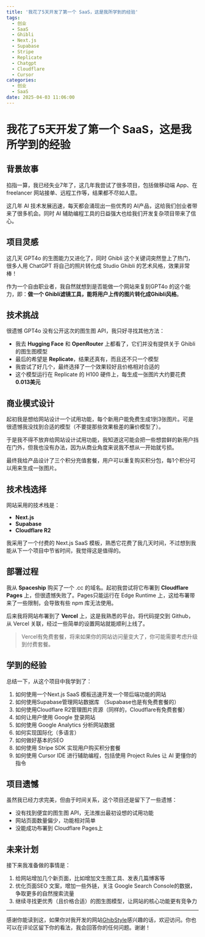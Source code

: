 ```yaml
---
title: '我花了5天开发了第一个 SaaS，这是我所学到的经验'
tags:
  - 创业
  - SaaS
  - Ghibli
  - Next.js
  - Supabase
  - Stripe
  - Replicate
  - Chatgpt
  - Cloudflare
  - Cursor
categories:
  - 创业
  - SaaS
date: 2025-04-03 11:06:00
---
```


# 我花了5天开发了第一个 SaaS，这是我所学到的经验

## 背景故事

掐指一算，我已经失业7年了，这几年我尝试了很多项目，包括做移动端 App、在 freelancer 网站接单、远程工作等，结果都不尽如人意。

这几年 AI 技术发展迅速，每天都会涌现出一些优秀的 AI产品，这给我们创业者带来了很多机会。同时 AI 辅助编程工具的日益强大也给我们开发复杂项目带来了信心。

## 项目灵感

这几天 GPT4o 的生图能力又进化了，同时 Ghibli 这个关键词突然登上了热门，很多人用 ChatGPT 将自己的照片转化成 Studio Ghibli 的艺术风格，效果非常棒！

作为一个自由职业者，我自然就想到是否能做一个网站来复刻GPT4o 的这个能力，即：**做一个 Ghibli滤镜工具，能将用户上传的图片转化成Ghibli风格**。

## 技术挑战

很遗憾 GPT4o 没有公开这次的图生图 API，我只好寻找其他方法：

- 我去 **Hugging Face** 和 **OpenRouter** 上都看了，它们并没有提供关于 Ghibli 的图生图模型
- 最后的希望是 **Replicate**，结果还真有，而且还不只一个模型
- 我尝试了好几个，最终选择了一个效果较好且价格相对合适的
- 这个模型运行在 Replicate 的 H100 硬件上，每生成一张图片大约要花费 **0.013美元**

## 商业模式设计

起初我是想给网站设计一个试用功能，每个新用户能免费生成1到3张图片。可是很遗憾我没找到合适的模型（不要提那些效果极差的廉价模型了）。

于是我不得不放弃给网站设计试用功能，我知道这可能会把一些想尝鲜的新用户挡在门外，但我也没有办法，因为从商业角度来说我不想从一开始就亏损。

最终我给产品设计了三个积分充值套餐，用户可以重复购买积分包，每1个积分可以用来生成一张图片。

## 技术栈选择

网站采用的技术栈是：
- **Next.js**
- **Supabase**
- **Cloudflare R2**

我采用了一个付费的 Next.js SaaS 模板，熟悉它花费了我几天时间，不过想到我能从下一个项目中节省时间，我觉得这是值得的。

## 部署过程

我从 **Spaceship** 购买了一个 .cc 的域名。起初我尝试将它布署到 **Cloudflare Pages** 上，但很遗憾失败了。Pages只能运行在 Edge Runtime 上，这给布署带来了一些限制，会导致有些 npm 库无法使用。

后来我将网站布署到了 **Vercel** 上，这是我熟悉的平台。将代码提交到 Github，从 Vercel 关联，经过一些简单的设置网站就能顺利上线了。
> Vercel有免费套餐，将来如果你的网站访问量变大了，你可能需要考虑升级到付费套餐。

## 学到的经验

总结一下，从这个项目中我学到了：

1. 如何使用一个Next.js SaaS 模板迅速开发一个带后端功能的网站
2. 如何使用Supabase管理网站数据库 （Supabase也是有免费套餐的）
3. 如何使用Cloudflare R2管理图片资源（同样的，Cloudflare有免费套餐）
4. 如何让用户使用 Google 登录网站
5. 如何使用 Google Analytics 分析网站数据
6. 如何实现国际化（多语言）
7. 如何做好基本的SEO
8. 如何使用 Stripe SDK 实现用户购买积分套餐
9. 如何使用 Cursor IDE 进行辅助编程，包括使用 Project Rules 让 AI 更懂你的指令

## 项目遗憾

虽然我已经力求完美，但由于时间关系，这个项目还是留下了一些遗憾：

- 没有找到便宜的图生图 API，无法推出最初设想的试用功能
- 网站页面数量偏少，功能相对简单
- 没能成功布署到 Cloudflare Pages上

## 未来计划

接下来我准备做的事情是：

1. 给网站增加几个新页面，比如增加文生图工具、发表几篇博客等
2. 优化页面SEO 文案，增加一些外链，关注 Google Search Console的数据，争取更多的自然搜索流量
3. 继续寻找更优秀（且价格合适）的图生图模型，让网站的核心功能更有竞争力

---

感谢你能读到这，如果你对我开发的网站[GhibStyle](https://ghibli-style.cc)感兴趣的话，欢迎访问。你也可以在评论区留下你的看法，我会回答你的任何问题。谢谢！
